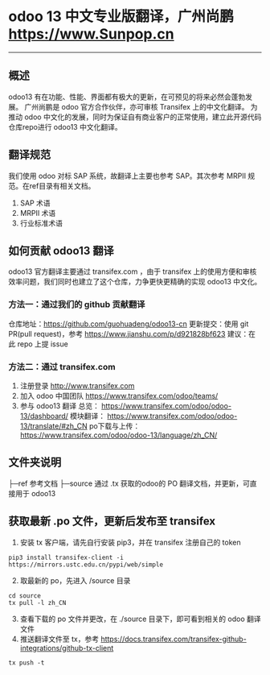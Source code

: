 # odoo 13 中文专业版翻译，广州尚鹏 https://www.Sunpop.cn
---------------------------------------
## 概述
odoo13 有在功能、性能、界面都有极大的更新，在可预见的将来必然会蓬勃发展。
广州尚鹏是 odoo 官方合作伙伴，亦可审核 Transifex 上的中文化翻译。
为推动 odoo 中文化的发展，同时为保证自有商业客户的正常使用，建立此开源代码仓库repo进行 odoo13 中文化翻译。

## 翻译规范
我们使用 odoo 对标 SAP 系统，故翻译上主要也参考 SAP。其次参考 MRPII 规范。在ref目录有相关文档。
1. SAP 术语
2. MRPII 术语
3. 行业标准术语

## 如何贡献 odoo13 翻译
odoo13 官方翻译主要通过 transifex.com ，由于 transifex 上的使用方便和审核效率问题，我们同时也建立了这个仓库，力争更快更精确的实现 odoo13 中文化。

### 方法一：通过我们的 github 贡献翻译
仓库地址：https://github.com/guohuadeng/odoo13-cn
更新提交：使用 git PR(pull request)，参考 https://www.jianshu.com/p/d921828bf623
建议：在此 repo 上提 issue

### 方法二：通过 transifex.com
1. 注册登录
http://www.transifex.com 
2. 加入 odoo 中国团队
https://www.transifex.com/odoo/teams/
3. 参与 odoo13 翻译
总览： https://www.transifex.com/odoo/odoo-13/dashboard/
模块翻译： https://www.transifex.com/odoo/odoo-13/translate/#zh_CN
po下载与上传： https://www.transifex.com/odoo/odoo-13/language/zh_CN/

## 文件夹说明
├─ref    参考文档
├─source    通过 .tx 获取的odoo的 PO 翻译文档，并更新，可直接用于 odoo13

## 获取最新 .po 文件，更新后发布至 transifex
1. 安装 tx 客户端，请先自行安装 pip3，并在 transifex 注册自己的 token
```
pip3 install transifex-client -i https://mirrors.ustc.edu.cn/pypi/web/simple
```
2. 取最新的 po，先进入 /source 目录 
```
cd source
tx pull -l zh_CN
```
3. 查看下载的 po 文件并更改，在 ./source 目录下，即可看到相关的 odoo 翻译文件
4. 推送翻译文件至 tx，参考 https://docs.transifex.com/transifex-github-integrations/github-tx-client
```
tx push -t
```



